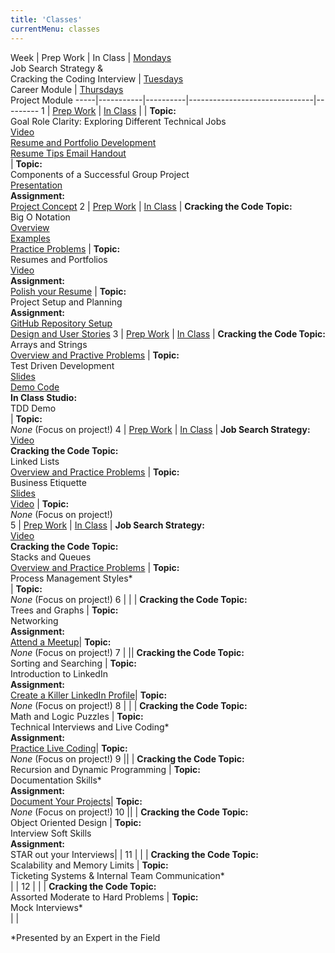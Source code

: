 ```yaml
---
title: 'Classes'
currentMenu: classes
---
```


Week | Prep Work | In Class | <u>Mondays</u><br>Job Search Strategy &<br>Cracking the Coding Interview | <u>Tuesdays</u><br>Career Module | <u>Thursdays</u><br>Project Module
-----|-----------|----------|-------------------------------|---------
1 | [Prep Work](../class-prep/1/) | [In Class](../classes/1/) | | **Topic:** <br>Goal Role Clarity: Exploring Different Technical Jobs<br>[Video](https://youtu.be/5ZM6ycbmPd4)<br>[Resume and Portfolio Development](https://drive.google.com/a/launchcode.org/file/d/0B0yWvnAybjd5OVVUVXVLeDVhamFBc1NsMW9PbFhMNWI0V2tZ/view?usp=sharing)<br>[Resume Tips Email Handout](https://drive.google.com/a/launchcode.org/file/d/0B0yWvnAybjd5U0k4T3Ezc3dwd1JBcUNQdU9UVmFHZHhqQjBB/view?usp=sharing)<br>| **Topic:** <br>Components of a Successful Group Project<br>[Presentation](https://docs.google.com/a/launchcode.org/presentation/d/1FIj4z-yXuRmOddj51mqy3NqH1GPLnF0Cg-3xURmcofc/edit?usp=sharing)<br>**Assignment:** <br>[Project Concept](../assignments/project-concept)
2 | [Prep Work](../class-prep/2/) | [In Class](../classes/2/) | **Cracking the Code Topic:** <br>Big O Notation<br>[Overview](https://drive.google.com/open?id=0B0yWvnAybjd5enpSei1LNTFpYTNmNTZIVGVaS3FHeTFXeVhv)<br>[Examples](https://drive.google.com/open?id=0B0yWvnAybjd5M0MyVDVvLUhBdjVZXzItWXNNQ0szWDZEQktB)<br>[Practice Problems](https://drive.google.com/open?id=0B0yWvnAybjd5Yl9YYnFqUS1FblJ3cE13OVhFS1c3YXNQZHln) | **Topic:** <br>Resumes and Portfolios <br>[Video](https://youtu.be/llvcU9OgoV0)<br>**Assignment:** <br> [Polish your Resume](../assignments/resumes) | **Topic:** <br>Project Setup and Planning<br>**Assignment:** <br>[GitHub Repository Setup](../assignments/project-github-repository-setup)<br>[Design and User Stories](../assignments/project-designs-and-user-stories)
3 | [Prep Work](../class-prep/3/) | [In Class](../classes/3/) | **Cracking the Code Topic:** <br> Arrays and Strings<br>[Overview and Practive Problems](https://drive.google.com/a/launchcode.org/file/d/0B0yWvnAybjd5OFJaUVV5cFRaUE00MFF6d2VlZEVRVHNhWUdj/view?usp=sharing) | **Topic:** <br>Test Driven Development<br>[Slides](https://drive.google.com/open?id=1Ykhxoo8cQa2gsYfQbpetS8x8nEe9UoV5)<br>[Demo Code](https://github.com/kevcunnane/hdfsbrowser) <br> **In Class Studio:**  <br> TDD Demo  <br>| **Topic:** <br>*None* (Focus on project!)
4 | [Prep Work](../class-prep/4/) | [In Class](../classes/4/) | **Job Search Strategy:**<br>[Video](https://youtu.be/1uu4A7hmwlE)<br>**Cracking the Code Topic:** <br>Linked Lists<br>[Overview and Practice Problems](https://drive.google.com/a/launchcode.org/file/d/0B0yWvnAybjd5am5zUUUwcVc4di1wazVRaVE2T2hMVEFpZUpR/view?usp=sharing) | **Topic:** <br>Business Etiquette<br>[Slides](https://drive.google.com/open?id=0B0yWvnAybjd5aFVVc2pPT0NTakJCWk9zMTNMWU9aRW9uRjBF)<br>[Video](https://youtu.be/SAD_jMyCPbU)  | **Topic:** <br>*None* (Focus on project!)<br>
5 | [Prep Work](../class-prep/5/) | [In Class](../classes/5/) | **Job Search Strategy:**<br>[Video](https://youtu.be/L_vURFZAxuw)<br>**Cracking the Code Topic:** <br>Stacks and Queues<br>[Overview and Practice Problems](https://drive.google.com/a/launchcode.org/file/d/1UAci02Rewy3dS4-eYDYZ8fQZjMMlYIIj/view?usp=sharing) | **Topic:** <br>Process Management Styles\* <br>| **Topic:** <br>*None* (Focus on project!)
6 |<span style="display:none"> [Prep Work](../class-prep/6/)</span> |<span style="display:none"> [In Class](../classes/6/) </span> | **Cracking the Code Topic:** <br>Trees and Graphs | **Topic:** <br>Networking <br>**Assignment:** <br>[Attend a Meetup](../assignments/meetup/)|  **Topic:** <br>*None* (Focus on project!)
7 |<span style="display:none"> [Prep Work](../class-prep/6/)</span> |<span style="display:none"> [In Class](../classes/6/) </span>| **Cracking the Code Topic:** <br>Sorting and Searching | **Topic:** <br>Introduction to LinkedIn <br>**Assignment:** <br>[Create a Killer LinkedIn Profile](https://www.linkedin.com/pulse/how-create-killer-linkedin-profile-get-you-noticed-bernard-marr/)|  **Topic:** <br>*None* (Focus on project!)
8 |<span style="display:none"> [Prep Work](../class-prep/6/)</span> |<span style="display:none"> [In Class](../classes/6/)</span> | **Cracking the Code Topic:** <br>Math and Logic Puzzles | **Topic:** <br>Technical Interviews and Live Coding\* <br>**Assignment:** <br>[Practice Live Coding](https://blog.launchcode.org/how-to-crush-your-live-coding-interview/)|  **Topic:** <br>*None* (Focus on project!)
9 |<span style="display:none"> [Prep Work](../class-prep/6/) </span>| <span style="display:none">[In Class](../classes/6/)</span> | **Cracking the Code Topic:** <br>Recursion and Dynamic Programming | **Topic:** <br>Documentation Skills\* <br>**Assignment:** <br>[Document Your Projects](https://guides.github.com/features/wikis/)|  **Topic:** <br>*None* (Focus on project!)
10 |<span style="display:none"> [Prep Work](../class-prep/6/) </span>|<span style="display:none"> [In Class](../classes/6/)</span> | **Cracking the Code Topic:** <br>Object Oriented Design | **Topic:** <br>Interview Soft Skills <br>**Assignment:** <br>STAR out your Interviews|  |
11 | <span style="display:none">[Prep Work](../class-prep/6/)</span> |<span style="display:none"> [In Class](../classes/6/)</span> | **Cracking the Code Topic:** <br>Scalability and Memory Limits | **Topic:** <br>Ticketing Systems & Internal Team Communication\* <br>|  |
12 | <span style="display:none">[Prep Work](../class-prep/6/)</span> | <span style="display:none">[In Class](../classes/6/) </span>| **Cracking the Code Topic:** <br>Assorted Moderate to Hard Problems | **Topic:** <br>Mock Interviews\* <br>| |

*Presented by an Expert in the Field
